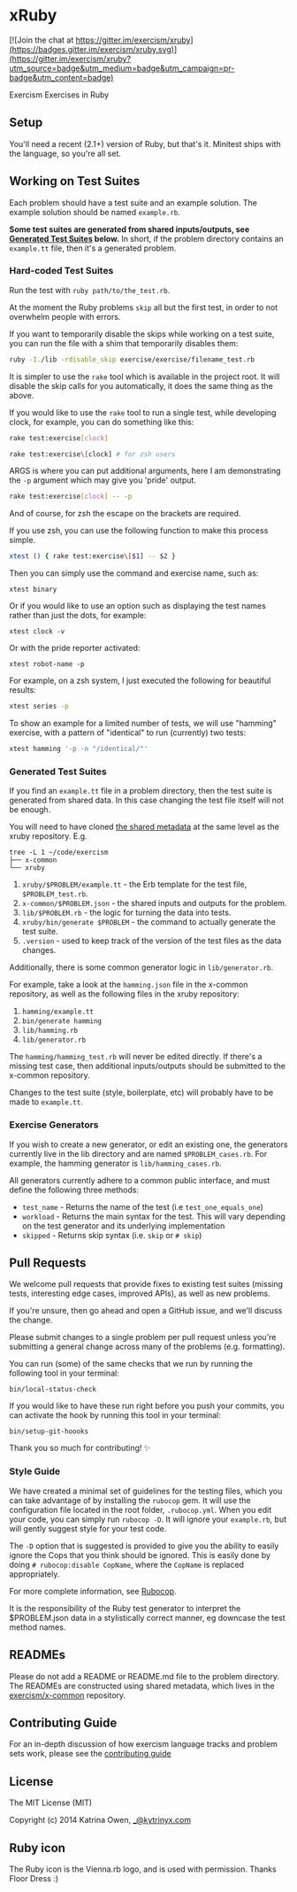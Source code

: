 # xRuby

[![Join the chat at https://gitter.im/exercism/xruby](https://badges.gitter.im/exercism/xruby.svg)](https://gitter.im/exercism/xruby?utm_source=badge&utm_medium=badge&utm_campaign=pr-badge&utm_content=badge)

Exercism Exercises in Ruby

## Setup

You'll need a recent (2.1+) version of Ruby, but that's it. Minitest
ships
with the language, so you're all set.

## Working on Test Suites

Each problem should have a test suite and an example solution.
The example solution should be named `example.rb`.

**Some test suites are generated from shared inputs/outputs, see
[Generated Test Suites](#generated-test-suites) below.** In short, if
the problem directory contains an `example.tt` file, then it's a
generated problem.

### Hard-coded Test Suites

Run the test with `ruby path/to/the_test.rb`.

At the moment the Ruby problems `skip` all but the first test, in order
to not overwhelm people with errors.

If you want to temporarily disable the skips while working on a test
suite, you can run the file with a shim that temporarily disables them:

```sh
ruby -I./lib -rdisable_skip exercise/exercise/filename_test.rb
```

It is simpler to use the `rake` tool which is available in the project
root.  It will disable the skip calls for you automatically, it does the
same thing as the above.

If you would like to use the `rake` tool to run a single test, while
developing clock, for example, you can do something like this:

```sh
rake test:exercise[clock]
```

```sh
rake test:exercise\[clock] # for zsh users
```

ARGS is where you can put additional arguments, here I am demonstrating
the `-p` argument which may give you 'pride' output.

```sh
rake test:exercise[clock] -- -p
```

And of course, for zsh the escape on the brackets are required.

If you use zsh, you can use the following function to make this process
simple.

```sh
xtest () { rake test:exercise\[$1] -- $2 }
```

Then you can simply use the command and exercise name, such as:

`xtest binary`

Or if you would like to use an option such as displaying the test names
rather than just the dots, for example:

`xtest clock -v`

Or with the pride reporter activated:

`xtest robot-name -p`

For example, on a zsh system, I just executed the following for
beautiful results:

```sh
xtest series -p
```

To show an example for a limited number of tests, we will use "hamming"
exercise, with a pattern of "identical" to run (currently) two tests:

```sh
xtest hamming '-p -n "/identical/"'
```


### Generated Test Suites

If you find an `example.tt` file in a problem directory, then the test suite is
generated from shared data. In this case changing the test file itself will
not be enough.

You will need to have cloned [the shared metadata](https://github.com/exercism/x-common)
at the same level as the xruby repository. E.g.

```
tree -L 1 ~/code/exercism
├── x-common
└── xruby
```

1. `xruby/$PROBLEM/example.tt` - the Erb template for the test file, `$PROBLEM_test.rb`.
1. `x-common/$PROBLEM.json` - the shared inputs and outputs for the problem.
1. `lib/$PROBLEM.rb` - the logic for turning the data into tests.
1. `xruby/bin/generate $PROBLEM` - the command to actually generate the test suite.
1. `.version` - used to keep track of the version of the test files as the data changes.

Additionally, there is some common generator logic in `lib/generator.rb`.

For example, take a look at the `hamming.json` file in the x-common repository, as well
as the following files in the xruby repository:

1. `hamming/example.tt`
1. `bin/generate hamming`
1. `lib/hamming.rb`
1. `lib/generator.rb`

The `hamming/hamming_test.rb` will never be edited directly. If there's a missing test case,
then additional inputs/outputs should be submitted to the x-common repository.

Changes to the test suite (style, boilerplate, etc) will probably have to be made to
`example.tt`.

### Exercise Generators

If you wish to create a new generator, or edit an existing one, the generators currently live in the lib directory and are named `$PROBLEM_cases.rb`.  For example, the hamming generator is `lib/hamming_cases.rb`.  

All generators currently adhere to a common public interface, and must define the following three methods:

- `test_name` - Returns the name of the test (i.e `test_one_equals_one`)
- `workload` - Returns the main syntax for the test.  This will vary depending on the test generator and its underlying implementation
- `skipped` - Returns skip syntax (i.e. `skip` or `# skip`)

## Pull Requests

We welcome pull requests that provide fixes to existing test suites (missing
tests, interesting edge cases, improved APIs), as well as new problems.

If you're unsure, then go ahead and open a GitHub issue, and we'll discuss the
change.

Please submit changes to a single problem per pull request unless you're
submitting a general change across many of the problems (e.g. formatting).

You can run (some) of the same checks that we run by running the
following tool in your terminal:

    bin/local-status-check

If you would like to have these run right before you push your commits,
you can activate the hook by running this tool in your terminal:

    bin/setup-git-hoooks

Thank you so much for contributing! :sparkles:

### Style Guide

We have created a minimal set of guidelines for the testing files, which
you can take advantage of by installing the `rubocop` gem.  It will use
the configuration file located in the root folder, `.rubocop.yml`.  When
you edit your code, you can simply run `rubocop -D`.  It will ignore
your `example.rb`, but will gently suggest style for your test code.

The `-D` option that is suggested is provided to give you the ability to
easily ignore the Cops that you think should be ignored.  This is easily
done by doing `# rubocop:disable CopName`, where the `CopName` is replaced
appropriately.

For more complete information, see [Rubocop](http://batsov.com/rubocop/).

It is the responsibility of the Ruby test generator to interpret the $PROBLEM.json data in a stylistically correct manner, eg downcase the test method names.

## READMEs

Please do not add a README or README.md file to the problem directory. The
READMEs are constructed using shared metadata, which lives in the
[exercism/x-common](https://github.com/exercism/x-common) repository.

## Contributing Guide

For an in-depth discussion of how exercism language tracks and problem sets
work, please see the [contributing guide](https://github.com/exercism/x-api/blob/master/CONTRIBUTING.md#the-exercise-data)

## License

The MIT License (MIT)

Copyright (c) 2014 Katrina Owen, _@kytrinyx.com

## Ruby icon
The Ruby icon is the Vienna.rb logo, and is used with permission. Thanks Floor Dress :)
